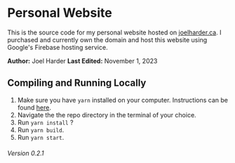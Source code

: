 # Personal Website

This is the source code for my personal website hosted on [joelharder.ca](https://joelharder.ca/). I purchased and currently own the domain and host this website using Google's Firebase hosting service.

**Author:** Joel Harder
**Last Edited:** November 1, 2023

## Compiling and Running Locally

1. Make sure you have `yarn` installed on your computer. Instructions can be found [here](https://yarnpkg.com/getting-started/install).
2. Navigate the the repo directory in the terminal of your choice.
3. Run `yarn install` ?
4. Run `yarn build`.
5. Run `yarn start`.

###### Version 0.2.1